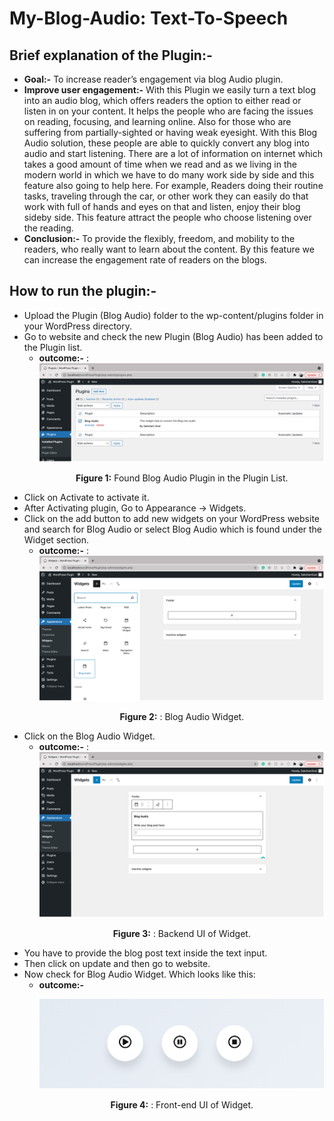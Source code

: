 # My-Blog-Audio: Text-To-Speech
## Brief explanation of the Plugin:-
- **Goal:-** To increase reader’s engagement via blog Audio plugin.
- **Improve user engagement:-** With this Plugin we easily turn a text blog into an audio blog, which offers readers the option to either read or listen in on your content. It helps the people who are facing the issues on reading, focusing, and learning online. Also for those who are suffering from partially-sighted or having weak eyesight. With this Blog Audio solution, these people are able to quickly convert any blog into audio and start listening. There are a lot of information on internet which takes a good amount of time when we read and as we living in the modern world in which we have to do many work side by side and this feature also going to help here. For example, Readers doing their routine tasks, traveling through the car, or other work they can easily do that work with full of hands and eyes on that and listen, enjoy their blog sideby side. This feature attract the people who choose listening over the reading. 
- **Conclusion:-** To provide the flexibly, freedom, and mobility to the readers, who really want to learn about the content. By this feature we can increase the engagement rate of readers on the blogs.
## **How to run the plugin:-** 
- Upload the Plugin (Blog Audio) folder to the wp-content/plugins folder in your
WordPress directory.
- Go to website and check the new Plugin (Blog Audio) has been added to the Plugin
list.
  - **outcome:-** : 
      ![alt text](https://github.com/SakshamGoel15/My-Blog-Audio/blob/main/images/Picture%201.png?raw=true)
     <p align="center"> <strong>Figure 1:</strong> Found Blog Audio Plugin in the Plugin List.</p>
- Click on Activate to activate it.
- After Activating plugin, Go to Appearance -> Widgets.
- Click on the add button to add new widgets on your WordPress website and search for Blog Audio or select Blog Audio which is found under the Widget section.
  - **outcome:-** : 
      ![alt text](https://github.com/SakshamGoel15/My-Blog-Audio/blob/main/images/Picture%202.png?raw=true)
     <p align="center"> <strong>Figure 2:</strong> : Blog Audio Widget.</p>
- Click on the Blog Audio Widget.
  - **outcome:-** : 
      ![alt text](https://github.com/SakshamGoel15/My-Blog-Audio/blob/main/images/Picture%203.png?raw=true)
     <p align="center"> <strong>Figure 3:</strong> : Backend UI of Widget.</p>
- You have to provide the blog post text inside the text input.
- Then click on update and then go to website.
-  Now check for Blog Audio Widget. Which looks like this:
   - **outcome:-** <br/>
      <p align="center">
      <img src="https://github.com/SakshamGoel15/My-Blog-Audio/blob/main/images/Picture%204.png" />
      </p>
      <p align="center"> <strong>Figure 4:</strong> : Front-end UI of Widget.</p>
